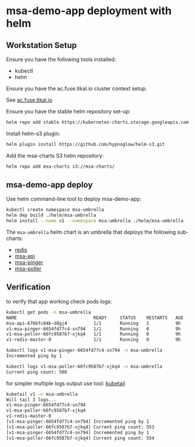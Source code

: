# msa-demo-app deployment with helm

## Workstation Setup

Ensure you have the following tools installed:

* kubectl
* helm

Ensure you have the ac.fuse.tikal.io cluster context setup.

See [ac.fuse.tikal.io](https://github.com/shelleg/ac-k8s/tree/master/ac.fuse.tikal.io#connection-to-the-cluster-considering-you-have-the-above-perquisites)

Ensure you have the stable helm repository set-up:

```sh
helm repo add stable https://kubernetes-charts.storage.googleapis.com
```
Install helm-s3 plugin:

```sh
helm plugin install https://github.com/hypnoglow/helm-s3.git
```

Add the msa-charts S3 helm repository:

```sh
helm repo add msa-charts s3://msa-charts/
```

## msa-demo-app deploy

Use helm command-line tool to deploy msa-demo-app:

```sh
kubectl create namespace msa-umbrella
helm dep build ./helm/msa-umbrella
helm install --name v1 --namespace msa-umbrella ./helm/msa-umbrella
```

The `msa-umbrella` helm chart is an umbrella that deploys the following
sub-charts:

* [redis](https://github.com/helm/charts/tree/master/stable/redis)
* [msa-api](./msa-api/)
* [msa-pinger](./msa-pinger/)
* [msa-poller](./msa-poller/)

## Verification

to verify that app working check pods logs:

```sh
kubectl get pods -n msa-umbrella
NAME                             READY     STATUS    RESTARTS   AGE
msa-api-6766fc84b-d8gj4          1/1       Running   2          9h
v1-msa-pinger-6654fd77c4-sn794   1/1       Running   0          9h
v1-msa-poller-66fc9587b7-xjkq4   1/1       Running   0          9h
v1-redis-master-0                1/1       Running   0          9h

kubectl logs v1-msa-pinger-6654fd77c4-sn794 -n msa-umbrella
Incremented ping by 1

kubectl logs v1-msa-poller-66fc9587b7-xjkq4 -n msa-umbrella
Current ping count: 508
```

for simpler multiple logs output use tool: [kubetail](https://github.com/johanhaleby/kubetail)

```sh
kubetail v1 -n msa-umbrella
Will tail 3 logs...
v1-msa-pinger-6654fd77c4-sn794
v1-msa-poller-66fc9587b7-xjkq4
v1-redis-master-0
[v1-msa-pinger-6654fd77c4-sn794] Incremented ping by 1
[v1-msa-poller-66fc9587b7-xjkq4] Current ping count: 553
[v1-msa-pinger-6654fd77c4-sn794] Incremented ping by 1
[v1-msa-poller-66fc9587b7-xjkq4] Current ping count: 554
```
